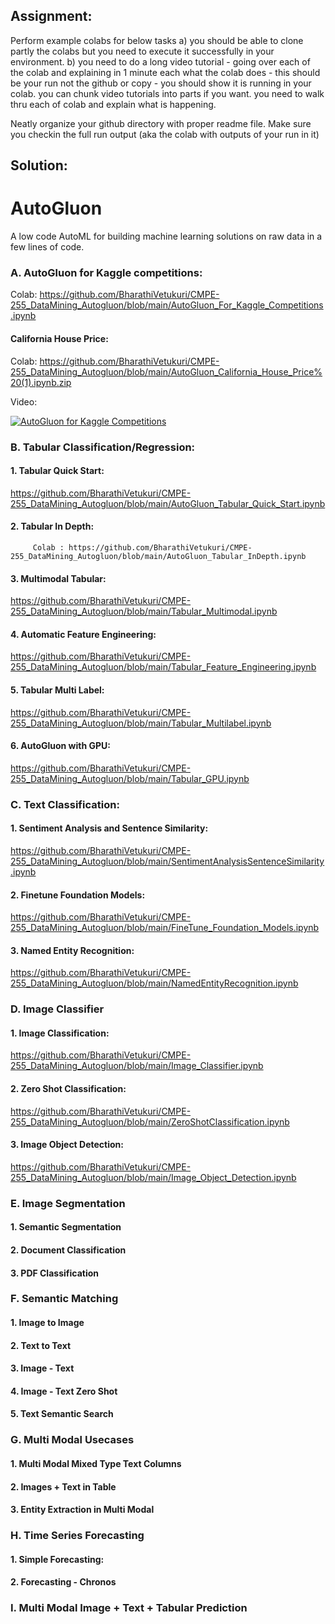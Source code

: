 ## **Assignment**:

Perform example colabs for below tasks 
a) you should be able to clone partly the colabs but you need to execute it successfully in your environment.
b) you need to do a long video tutorial - going over each of the colab and explaining in 1 minute each what the colab does - this should be your run not the github or copy - you should show it is running in your colab.  you can chunk video tutorials into parts if you want. you need to walk thru each of  colab and explain what is happening.

Neatly organize your github directory with proper readme file. 
Make sure you checkin the full run output (aka the colab with outputs of your run in it)

## **Solution**:

# **AutoGluon**

A low code AutoML for building machine learning solutions on raw data in a few lines of code.

### A. AutoGluon for Kaggle competitions:

 Colab: https://github.com/BharathiVetukuri/CMPE-255_DataMining_Autogluon/blob/main/AutoGluon_For_Kaggle_Competitions.ipynb 

#### California House Price:
 Colab: https://github.com/BharathiVetukuri/CMPE-255_DataMining_Autogluon/blob/main/AutoGluon_California_House_Price%20(1).ipynb.zip 

Video:

[![AutoGluon for Kaggle Competitions](https://img.youtube.com/vi/W8Ang_IyrDs/0.jpg)](https://www.youtube.com/watch?v=W8Ang_IyrDs)



### B. Tabular Classification/Regression:

#### 1. Tabular Quick Start:
https://github.com/BharathiVetukuri/CMPE-255_DataMining_Autogluon/blob/main/AutoGluon_Tabular_Quick_Start.ipynb
#### 2. Tabular In Depth:
         Colab : https://github.com/BharathiVetukuri/CMPE-255_DataMining_Autogluon/blob/main/AutoGluon_Tabular_InDepth.ipynb
 
#### 3. Multimodal Tabular:
https://github.com/BharathiVetukuri/CMPE-255_DataMining_Autogluon/blob/main/Tabular_Multimodal.ipynb

#### 4. Automatic Feature Engineering:
https://github.com/BharathiVetukuri/CMPE-255_DataMining_Autogluon/blob/main/Tabular_Feature_Engineering.ipynb

#### 5. Tabular Multi Label:
https://github.com/BharathiVetukuri/CMPE-255_DataMining_Autogluon/blob/main/Tabular_Multilabel.ipynb

#### 6. AutoGluon with GPU:
https://github.com/BharathiVetukuri/CMPE-255_DataMining_Autogluon/blob/main/Tabular_GPU.ipynb

### C. Text Classification:

#### 1. Sentiment Analysis and Sentence Similarity:
https://github.com/BharathiVetukuri/CMPE-255_DataMining_Autogluon/blob/main/SentimentAnalysisSentenceSimilarity.ipynb

#### 2. Finetune Foundation Models:
https://github.com/BharathiVetukuri/CMPE-255_DataMining_Autogluon/blob/main/FineTune_Foundation_Models.ipynb

#### 3. Named Entity Recognition:
https://github.com/BharathiVetukuri/CMPE-255_DataMining_Autogluon/blob/main/NamedEntityRecognition.ipynb

### D. Image Classifier

#### 1. Image Classification:
https://github.com/BharathiVetukuri/CMPE-255_DataMining_Autogluon/blob/main/Image_Classifier.ipynb

#### 2. Zero Shot Classification:
https://github.com/BharathiVetukuri/CMPE-255_DataMining_Autogluon/blob/main/ZeroShotClassification.ipynb

#### 3. Image Object Detection:
https://github.com/BharathiVetukuri/CMPE-255_DataMining_Autogluon/blob/main/Image_Object_Detection.ipynb

### E. Image Segmentation

#### 1. Semantic Segmentation

#### 2. Document Classification

#### 3. PDF Classification

### F. Semantic Matching

#### 1. Image to Image

#### 2. Text to Text

#### 3. Image - Text

#### 4. Image - Text Zero Shot

#### 5. Text Semantic Search

### G. Multi Modal Usecases

#### 1. Multi Modal Mixed Type Text Columns

#### 2. Images + Text in Table

#### 3. Entity Extraction in Multi Modal

### H. Time Series Forecasting

#### 1. Simple Forecasting:

#### 2. Forecasting - Chronos

### I. Multi Modal Image + Text + Tabular Prediction



